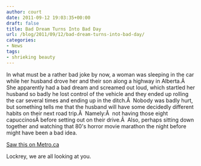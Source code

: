 ```yaml
---
author: court
date: 2011-09-12 19:03:35+00:00
draft: false
title: Bad Dream Turns Into Bad Day
url: /blog/2011/09/12/bad-dream-turns-into-bad-day/
categories:
- News
tags:
- shrieking beauty
---
```


In what must be a rather bad joke by now, a woman was sleeping in the car while her husband drove her and their son along a highway in Alberta.Â  She apparently had a bad dream and screamed out loud, which startled her husband so badly he lost control of the vehicle and they ended up rolling the car several times and ending up in the ditch.Â  Nobody was badly hurt, but something tells me that the husband will have some decidedly different habits on their next road trip.Â  Namely:Â  not having those eight capuccinosÂ before setting out on their drive.Â  Also, perhaps sitting down together and watching that 80's horror movie marathon the night before might have been a bad idea.

[Saw this on Metro.ca](http://www.metronews.ca/ottawa/world/article/966823--nightmare-causes-accident-that-injures-3-people)

Lockrey, we are all looking at you.

